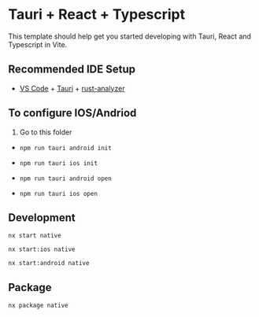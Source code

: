 # Tauri + React + Typescript

This template should help get you started developing with Tauri, React and Typescript in Vite.

## Recommended IDE Setup

- [VS Code](https://code.visualstudio.com/) + [Tauri](https://marketplace.visualstudio.com/items?itemName=tauri-apps.tauri-vscode) + [rust-analyzer](https://marketplace.visualstudio.com/items?itemName=rust-lang.rust-analyzer)

## To configure IOS/Andriod
1. Go to this folder

- `npm run tauri android init`
- `npm run tauri ios init`

- `npm run tauri android open`
- `npm run tauri ios open`


## Development
`nx start native`

`nx start:ios native`

`nx start:android native`

## Package
`nx package native`


